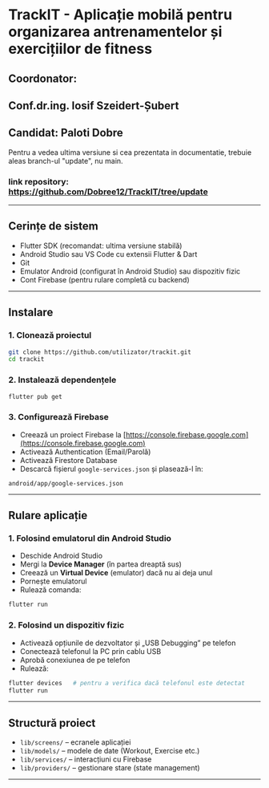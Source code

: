 # TrackIT - Aplicație mobilă pentru organizarea antrenamentelor și exercițiilor de fitness

## Coordonator:
## Conf.dr.ing. Iosif Szeidert-Șubert
## Candidat: Paloti Dobre



Pentru a vedea ultima versiune si cea prezentata in documentatie, trebuie aleas branch-ul "update", nu main.
### link repository: https://github.com/Dobree12/TrackIT/tree/update

---

##  Cerințe de sistem

- Flutter SDK (recomandat: ultima versiune stabilă)  
- Android Studio sau VS Code cu extensii Flutter & Dart  
- Git  
- Emulator Android (configurat în Android Studio) sau dispozitiv fizic  
- Cont Firebase (pentru rulare completă cu backend)

---

##  Instalare

### 1. Clonează proiectul

```bash
git clone https://github.com/utilizator/trackit.git
cd trackit
```

### 2. Instalează dependențele

```bash
flutter pub get
```

### 3. Configurează Firebase

- Creează un proiect Firebase la [https://console.firebase.google.com](https://console.firebase.google.com)
- Activează Authentication (Email/Parolă)
- Activează Firestore Database
- Descarcă fișierul `google-services.json` și plasează-l în:

```
android/app/google-services.json
```


---

##  Rulare aplicație

### 1. Folosind emulatorul din Android Studio

- Deschide Android Studio
- Mergi la **Device Manager** (în partea dreaptă sus)
- Creează un **Virtual Device** (emulator) dacă nu ai deja unul
- Pornește emulatorul
- Rulează comanda:

```bash
flutter run
```


### 2. Folosind un dispozitiv fizic

- Activează opțiunile de dezvoltator și „USB Debugging” pe telefon
- Conectează telefonul la PC prin cablu USB
- Aprobă conexiunea de pe telefon
- Rulează:

```bash
flutter devices   # pentru a verifica dacă telefonul este detectat
flutter run
```

---


##  Structură proiect

- `lib/screens/` – ecranele aplicației
- `lib/models/` – modele de date (Workout, Exercise etc.)
- `lib/services/` – interacțiuni cu Firebase
- `lib/providers/` – gestionare stare (state management)

---
